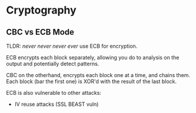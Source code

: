 
# Cryptography

## CBC vs ECB Mode

TLDR: *never never never ever* use ECB for encryption.

ECB encrypts each block separately, allowing you do to analysis on the output and potentially detect patterns.

CBC on the otherhand, encrypts each block one at a time, and chains them.
Each block (bar the first one) is XOR'd with the result of the last block.

ECB is also vulnerable to other attacks:
* IV reuse attacks (SSL BEAST vuln)
